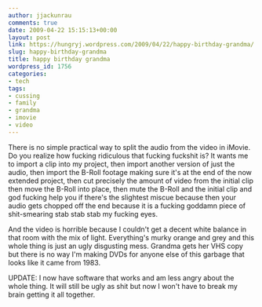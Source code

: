 ```yaml
---
author: jjackunrau
comments: true
date: 2009-04-22 15:15:13+00:00
layout: post
link: https://hungryj.wordpress.com/2009/04/22/happy-birthday-grandma/
slug: happy-birthday-grandma
title: happy birthday grandma
wordpress_id: 1756
categories:
- tech
tags:
- cussing
- family
- grandma
- imovie
- video
---
```


There is no simple practical way to split the audio from the video in iMovie. Do you realize how fucking ridiculous that fucking fuckshit is? It wants me to import a clip into my project, then import another version of just the audio, then import the B-Roll footage making sure it's at the end of the now extended project, then cut precisely the amount of video from the initial clip then move the B-Roll into place, then mute the B-Roll and the initial clip and god fucking help you if there's the slightest miscue because then your audio gets chopped off the end because it is a fucking goddamn piece of shit-smearing stab stab stab my fucking eyes.

And the video is horrible because I couldn't get a decent white balance in that room with the mix of light. Everything's murky orange and grey and this whole thing is just an ugly disgusting mess. Grandma gets her VHS copy but there is no way I'm making DVDs for anyone else of this garbage that looks like it came from 1983.

UPDATE: I now have software that works and am less angry about the whole thing. It will still be ugly as shit but now I won't have to break my brain getting it all together.
